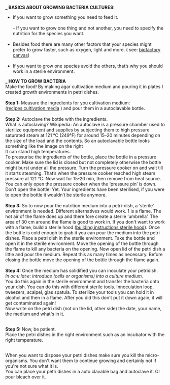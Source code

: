 
<b>_ BASICS ABOUT GROWING BACTERIA CULTURES:</b><br>
- If you want to grow something you need to feed it.<br><br> - If you want to grow one thing and not another, you need to specify the nutrition for the species you want.<br><br>
- Besides food there are many other factors that your species might prefer to grow faster, such as oxygen, light and more. ( see: <a href="http://biohackacademy.github.io/biofactory/graphics/BioFactory-canvas.pdf">biofactory canvas</a>)<br><br>
- If you want to grow one species avoid the others, that’s why you should work in a sterile environment. 

<b>_ HOW TO GROW BACTERIA</b><br>
Make the food! By making agar cultivation medium and pouring it in plates I created growth environments in petri dishes.<br><br>
<b>Step 1:</b> Measure the ingredients for you cultivation medium: <br>(<a href="http://biohackacademy.github.io/biofactory/annex/cultivation-media/">recipes cultivation media</a> ) and pour them in a autoclavable bottle.<br><br>
<b>Step 2:</b> Autoclave the bottle with the ingredients.<br> What is autoclaving? Wikipedia: An autoclave is a pressure chamber used to sterilize equipment and supplies by subjecting them to high pressure saturated steam at 121 °C (249°F) for around 15–20 minutes depending on the size of the load and the contents.<img src="http://www.camlab.co.uk/images/thumbs/0009172.gif" alt="" style="float:right;" padding="10px"/> 
So an autoclavable bottle looks something like the image on the right<br>
It can stand high temperatures. <br>To pressurise the ingredients of the bottle, place the bottle in a pressure cooker. Make sure the lid is closed but not completely otherwise the bottle might burst under all the pressure. Turn the pressure cooker on and wait till it starts steaming. That’s when the pressure cooker reached high steam pressure at 121 °C. Now wait for 15-20 min, then remove from heat source. You can only open the pressure cooker when the ‘pressure pin’ is down. Don’t open the bottle! Yet. Your ingredients have been sterilised, if you were to open the bottle it wouldn’t be sterile anymore.<br><br><img src="http://tamarahoogeweegen.com/airflow6.jpg" alt="" style="float:left;" padding="10px"/> 
<b>Step 3:</b>  So to now pour the nutrition medium into a petri-dish, a ‘sterile’ environment is needed. Different alternatives would work. 1 is a flame. The hot air of the flame does up and there fore create a sterile ‘umbrella’. The area of 30 cm around the flame is good to work in. 
If you don't want to work with a flame, build a sterile hood (<a href="http://biohackacademy.github.io/biofactory/class/4-sterile-hood/">building instructions sterile hood</a>).
Once the bottle is cold enough to grab it you can pour the medium into the petri dishes. Place a petri dish in the sterile environment. Take the bottle and open it in the sterile environment. Move the opening of the bottle through the flame to kill any bacteria on the opening. Now open lid of the petri dish a little and pour the medium. Repeat this as many times as necessary. Before closing the bottle move the opening of the bottle through the flame again.
<br><br>
<b>Step 4:</b>  Once the medium has solidified you can inoculate your petridish. <br><i> In·oc·u·lat·e: introduce (cells or organisms) into a culture medium.</i><br>
You do this again in the sterile environment and transfer the bacteria onto your dish. You can do this with different sterile tools. Innoculation loop, tweezers, scalpel, glas spatula. To sterilize your tools you can hold it in alcohol and then in a flame. After you did this don't put it down again, it will get contaminated again!<br>
Now write on the petri dish (not on the lid, other side) the date, your name, the medium and what's in it. <br><br>

<b>Step 5:</b> Now, be patient. <br>Place the petri dishes in the right environment such as an incubator with the right temperature.<br><br>

When you want to dispose your petri dishes make sure you kill the micro-organisms. You don't want them to continue growing and certainly not if you're not sure what it is. <br>
You can place your petri dishes in a auto clavable bag and autoclave it. Or pour bleach over it.

